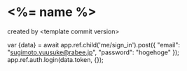 # <%= name %>


created by \<template commit version\>


var {data} = await app.ref.child('me/sign_in').post({
  "email": "sugimoto.yuusuke@rabee.jp",
  "password": "hogehoge"
});
app.ref.auth.login(data.token, {});
